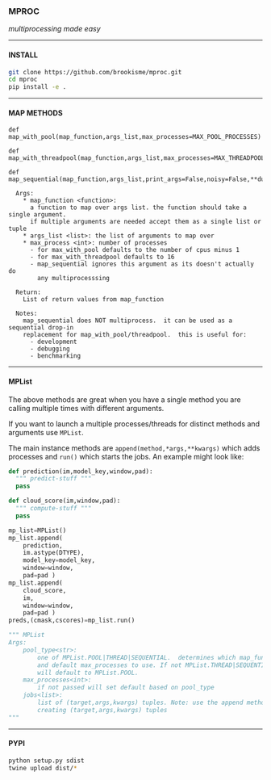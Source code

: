 ### MPROC

_multiprocessing made easy_

---

#### INSTALL

```bash
git clone https://github.com/brookisme/mproc.git
cd mproc
pip install -e .
```

---

#### MAP METHODS

```
def map_with_pool(map_function,args_list,max_processes=MAX_POOL_PROCESSES)
```

```
def map_with_threadpool(map_function,args_list,max_processes=MAX_THREADPOOL_PROCESSES)
```

```
def map_sequential(map_function,args_list,print_args=False,noisy=False,**dummy_kwargs)
```

```
  Args:
    * map_function <function>: 
      a function to map over args list. the function should take a single argument.
      if multiple arguments are needed accept them as a single list or tuple
    * args_list <list>: the list of arguments to map over
    * max_process <int>: number of processes
      - for max_with_pool defaults to the number of cpus minus 1
      - for max_with_threadpool defaults to 16
      - map_sequential ignores this argument as its doesn't actually do 
        any multiprocesssing 

  Return:
    List of return values from map_function

  Notes:
    map_sequential does NOT multiprocess.  it can be used as a sequential drop-in 
    replacement for map_with_pool/threadpool.  this is useful for:
      - development 
      - debugging
      - benchmarking 
```

---

#### MPList

The above methods are great when you have a single method you are calling multiple times with different arguments.

If you want to launch a multiple processes/threads for distinct methods and arguments use `MPList`.

The main instance methods are `append(method,*args,**kwargs)` which adds processes and `run()`  which starts the jobs.  An example might look like:

```python
def prediction(im,model_key,window,pad):
  """ predict-stuff """
  pass

def cloud_score(im,window,pad):
  """ compute-stuff """
  pass

mp_list=MPList()
mp_list.append(
    prediction,
    im.astype(DTYPE),
    model_key=model_key,
    window=window,
    pad=pad )
mp_list.append(
    cloud_score,
    im,
    window=window,
    pad=pad )
preds,(cmask,cscores)=mp_list.run()
```

```python
""" MPList
Args:
    pool_type<str>: 
        one of MPList.POOL|THREAD|SEQUENTIAL.  determines which map_function 
        and default max_processes to use. If not MPList.THREAD|SEQUENTIAL it 
        will default to MPList.POOL.
    max_processes<int>:
        if not passed will set default based on pool_type
    jobs<list>:
        list of (target,args,kwargs) tuples. Note: use the append method rather than
        creating (target,args,kwargs) tuples
"""
```


---

#### PYPI

```bash
python setup.py sdist
twine upload dist/*
```